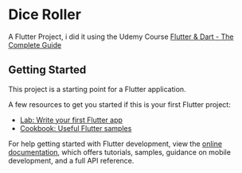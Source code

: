# Dice Roller

A Flutter Project, i did it using the Udemy Course [Flutter & Dart - The Complete Guide](https://www.udemy.com/course/learn-flutter-dart-to-build-ios-android-apps)

## Getting Started

This project is a starting point for a Flutter application.

A few resources to get you started if this is your first Flutter project:

- [Lab: Write your first Flutter app](https://docs.flutter.dev/get-started/codelab)
- [Cookbook: Useful Flutter samples](https://docs.flutter.dev/cookbook)

For help getting started with Flutter development, view the
[online documentation](https://docs.flutter.dev/), which offers tutorials,
samples, guidance on mobile development, and a full API reference.
